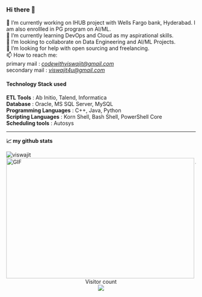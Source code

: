 ### Hi there 👋

<!--
**viswajitnayak/viswajitnayak** is a ✨ _special_ ✨ repository because its `README.md` (this file) appears on your GitHub profile.

Here are some ideas to get you started:

- 🔭 I’m currently working on ...
- 🌱 I’m currently learning ...
- 👯 I’m looking to collaborate on ...
- 🤔 I’m looking for help with ...
- 💬 Ask me about ...
- 📫 How to reach me: ...
- 😄 Pronouns: ...
- ⚡ Fun fact: ...
-->

🔭 I’m currently working on IHUB project with Wells Fargo bank, Hyderabad. I am also enrollled in PG program on AI/ML.  
🌱 I’m currently learning DevOps and Cloud as my aspirational skills.  
👯 I’m looking to collaborate on Data Engineering and AI/ML Projects.   
🤔 I’m looking for help with open sourcing and freelancing.  
📫 How to reach me:  
  primary mail : *codewithviswajit@gmail.com*  
  secondary mail : *viswajit4u@gmail.com*  
#### Technology Stack used
**ETL Tools** : Ab Initio, Talend, Informatica  
**Database** : Oracle, MS SQL Server, MySQL  
**Programming Languages** : C++, Java, Python  
**Scripting Languages** : Korn Shell, Bash Shell, PowerShell Core  
**Scheduling tools** : Autosys  



** **  

**📈 my github stats**  

<p align="left"> <img src="https://github-readme-stats.vercel.app/api?username=viswajitnayak&show_icons=true&theme=gotham" alt="viswajit" />
  
<img align="left" alt="GIF" src="https://github.com/abhisheknaiidu/abhisheknaiidu/blob/master/code.gif?raw=true" width="500" height="320" />
  
** **    
<p align="center"> 
  Visitor count<br>
  <img src="https://profile-counter.glitch.me/viswajitnayak/count.svg" />
</p> 
